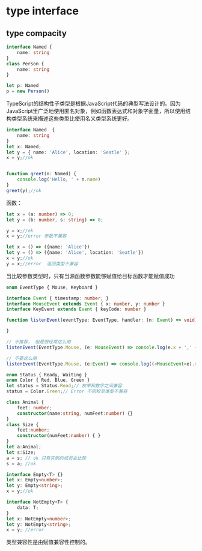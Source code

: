 # type interface

## type compacity

``` ts
interface Named {
    name: string
}
class Person {
    name: string
}

let p: Named
p = new Person()
```
TypeScript的结构性子类型是根据JavaScript代码的典型写法设计的。因为JavaScript里广泛地使用匿名对象，例如函数表达式和对象字面量，所以使用结构类型系统来描述这些类型比使用名义类型系统更好。

``` ts
interface Named  {
    name: string
}
let x: Named;
let y = { name: 'Alice', location: 'Seatle' };
x = y;//ok


function greet(n: Named) {
    console.log('Hello, ' + n.name)
}
greet(y);//ok
```

函数：

``` ts
let x = (a: number) => 0;
let y = (b: number, s: string) => 0;

y = x;//ok
x = y;//error 参数不兼容
```

``` ts
let x = () => ({name: 'Alice'})
let y = () => ({name: 'Alice', location: 'Seatle'})
x = y;//ok
y = x;//error  返回类型不兼容
```

当比较参数类型时，只有当源函数参数能够赋值给目标函数才能赋值成功

``` ts
enum EventType { Mouse, Keyboard }

interface Event { timestamp: number; }
interface MouseEvent extends Event { x: number, y: number }
interface KeyEvent extends Event { keyCode: number }

function listenEvent(eventType: EventType, handler: (n: Event) => void) {

}

// 不推荐， 但是很经常这么用
listenEvent(EventType.Mouse, (e: MouseEvent) => console.log(e.x + ',' + e.y))

// 不要这么用
listenEvent(EventType.Mouse, (e:Event) => console.log((<MouseEvent>e).x + ',' + (<MouseEvent>e).y))

```

``` ts
enum Status { Ready, Waiting }
enum Color { Red, Blue, Green }
let status = Status.Read;// 枚举和数字之间兼容
status = Color.Green;// Error 不同枚举类型不兼容
```

``` ts
class Animal {
    feet: number;
    constructor(name:string, numFeet:number) {}
}
class Size {
    feet:number;
    constructor(numFeet:number) { }
}
let a:Animal;
let s:Size;
a = s; // ok 只有实例的成员会比较
s = a; //ok 
```

``` ts
interface Empty<T> {}
let x: Empty<number>;
let y: Empty<string>;
x = y;//ok 

interface NotEmpty<T> {
    data: T;
}
let x: NotEmpty<number>;
let y: NotEmpty<string>;
x = y; //error
```

类型兼容性是由赋值兼容性控制的。
